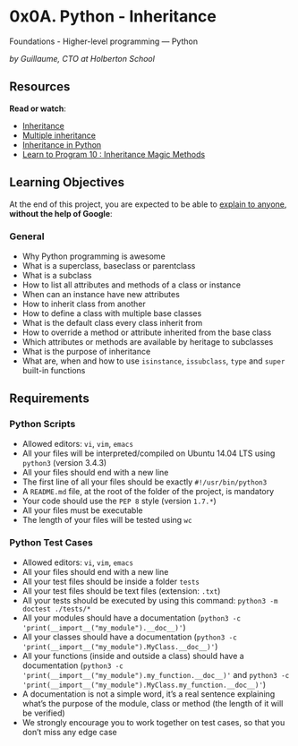 # 0x0A. Python - Inheritance

Foundations - Higher-level programming ― Python

_by Guillaume, CTO at Holberton School_

## Resources

**Read or watch**:

-   [Inheritance](https://intranet.hbtn.io/rltoken/E2Bs3bxX8GuSEKuWqswU7g "Inheritance")
-   [Multiple inheritance](https://intranet.hbtn.io/rltoken/auwnZOKkBZ97JaLtrMryuA "Multiple inheritance")
-   [Inheritance in Python](https://intranet.hbtn.io/rltoken/ycewwwPmDpXqRp2R1FW51w "Inheritance in Python")
-   [Learn to Program 10 : Inheritance Magic Methods](https://intranet.hbtn.io/rltoken/F8LUzmvPI4yur1Z37ZM1fQ "Learn to Program 10 : Inheritance Magic Methods")

## Learning Objectives

At the end of this project, you are expected to be able to  [explain to anyone](https://intranet.hbtn.io/rltoken/Q_ghM0TZb99Dr6cesCoy3g "explain to anyone"),  **without the help of Google**:

### General

-   Why Python programming is awesome
-   What is a superclass, baseclass or parentclass
-   What is a subclass
-   How to list all attributes and methods of a class or instance
-   When can an instance have new attributes
-   How to inherit class from another
-   How to define a class with multiple base classes
-   What is the default class every class inherit from
-   How to override a method or attribute inherited from the base class
-   Which attributes or methods are available by heritage to subclasses
-   What is the purpose of inheritance
-   What are, when and how to use  `isinstance`,  `issubclass`,  `type`  and  `super`  built-in functions

## Requirements

### Python Scripts

-   Allowed editors:  `vi`,  `vim`,  `emacs`
-   All your files will be interpreted/compiled on Ubuntu 14.04 LTS using  `python3`  (version 3.4.3)
-   All your files should end with a new line
-   The first line of all your files should be exactly  `#!/usr/bin/python3`
-   A  `README.md`  file, at the root of the folder of the project, is mandatory
-   Your code should use the  `PEP 8`  style (version  `1.7.*`)
-   All your files must be executable
-   The length of your files will be tested using  `wc`

### Python Test Cases

-   Allowed editors:  `vi`,  `vim`,  `emacs`
-   All your files should end with a new line
-   All your test files should be inside a folder  `tests`
-   All your test files should be text files (extension:  `.txt`)
-   All your tests should be executed by using this command:  `python3 -m doctest ./tests/*`
-   All your modules should have a documentation (`python3 -c 'print(__import__("my_module").__doc__)'`)
-   All your classes should have a documentation (`python3 -c 'print(__import__("my_module").MyClass.__doc__)'`)
-   All your functions (inside and outside a class) should have a documentation (`python3 -c 'print(__import__("my_module").my_function.__doc__)'`  and  `python3 -c 'print(__import__("my_module").MyClass.my_function.__doc__)'`)
-   A documentation is not a simple word, it’s a real sentence explaining what’s the purpose of the module, class or method (the length of it will be verified)
-   We strongly encourage you to work together on test cases, so that you don’t miss any edge case
